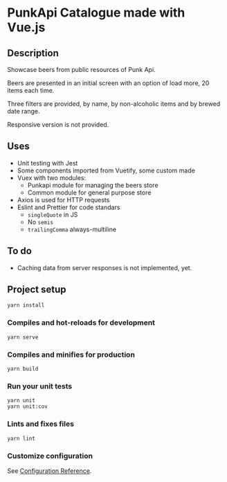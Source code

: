 # PunkApi Catalogue made with Vue.js

## Description

Showcase beers from public resources of Punk Api.

Beers are presented in an initial screen with an option of load more, 20 items each time.

Three filters are provided, by name, by non-alcoholic items and by brewed date range.

Responsive version is not provided.

## Uses

- Unit testing with Jest
- Some components imported from Vuetify, some custom made
- Vuex with two modules:
  - Punkapi module for managing the beers store
  - Common module for general purpose store
- Axios is used for HTTP requests
- Eslint and Prettier for code standars
  - `singleQuote` in JS
  - No `semis`
  - `trailingComma` always-multiline

## To do

- Caching data from server responses is not implemented, yet.

## Project setup

```
yarn install
```

### Compiles and hot-reloads for development

```
yarn serve
```

### Compiles and minifies for production

```
yarn build
```

### Run your unit tests

```
yarn unit
yarn unit:cov
```

### Lints and fixes files

```
yarn lint
```

### Customize configuration

See [Configuration Reference](https://cli.vuejs.org/config/).
